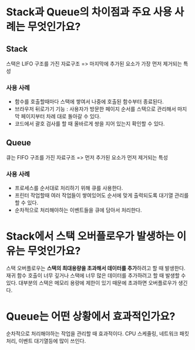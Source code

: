 # Stack과 Queue의 차이점과 주요 사용 사례는 무엇인가요?
## Stack
스택은 LIFO 구조를 가진 자료구조 => 마지막에 추가된 요소가 가장 먼저 제거되는 특성
### 사용 사례
- 함수를 호출할때마다 스택에 쌓여서 나중에 호출된 함수부터 종료된다.
- 브라우저 뒤로가기 기능 : 사용자가 방문한 페이지 순서를 스택으로 관리해서 마지막 페이지부터 차례 대로 돌아갈 수 있다.
- 코드에서 괄호 검사를 할 때 올바르게 쌍을 지어 있는지 확인할 수 있다.
## Queue
큐는 FIFO 구조를 가진 자료구조 => 먼저 추가된 요소가 먼저 제거되는 특성
### 사용 사례
- 프로세스를 순서대로 처리하기 위해 큐를 사용한다.
- 프린터 작업할때 여러 작업들이 쌓여있어도 순서에 맞게 출력되도록 대기열 관리를 할 수 있다.
- 순차적으로 처리해야하는 이벤트들을 큐에 담아서 처리한다.

# Stack에서 스택 오버플로우가 발생하는 이유는 무엇인가요?
스택 오버플로우는 **스택의 최대용량을 초과해서 데이터를 추가**하려고 할 때 발생한다.
재귀 함수 호출이 너무 깊거나 스택에 너무 많은 데이터를 추가하려고 할 때 발생할 수 있다.
대부분의 스택은 메모리 용량에 제한이 있기 때문에 초과하면 오버플로우가 생긴다.

# Queue는 어떤 상황에서 효과적인가요?
순차적으로 처리해야하는 작업을 관리할 때 효과적이다.
CPU 스케줄링, 네트워크 패킷 처리, 이벤트 대기열등에 많이 쓰인다.
